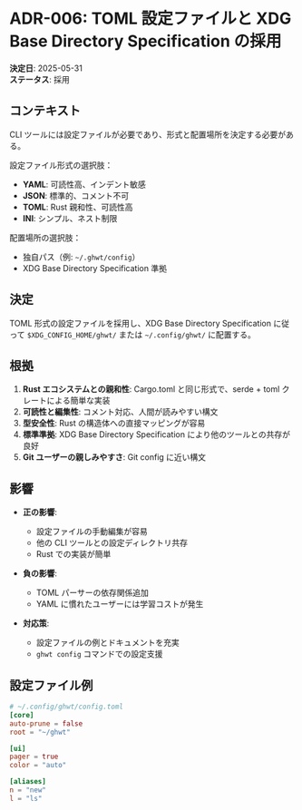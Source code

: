 # ADR-006: TOML 設定ファイルと XDG Base Directory Specification の採用

**決定日**: 2025-05-31  
**ステータス**: 採用  

## コンテキスト

CLI ツールには設定ファイルが必要であり、形式と配置場所を決定する必要がある。

設定ファイル形式の選択肢：
- **YAML**: 可読性高、インデント敏感
- **JSON**: 標準的、コメント不可
- **TOML**: Rust 親和性、可読性高
- **INI**: シンプル、ネスト制限

配置場所の選択肢：
- 独自パス（例: `~/.ghwt/config`）
- XDG Base Directory Specification 準拠

## 決定

TOML 形式の設定ファイルを採用し、XDG Base Directory Specification に従って `$XDG_CONFIG_HOME/ghwt/` または `~/.config/ghwt/` に配置する。

## 根拠

1. **Rust エコシステムとの親和性**: Cargo.toml と同じ形式で、serde + toml クレートによる簡単な実装
2. **可読性と編集性**: コメント対応、人間が読みやすい構文
3. **型安全性**: Rust の構造体への直接マッピングが容易
4. **標準準拠**: XDG Base Directory Specification により他のツールとの共存が良好
5. **Git ユーザーの親しみやすさ**: Git config に近い構文

## 影響

- **正の影響**:
  - 設定ファイルの手動編集が容易
  - 他の CLI ツールとの設定ディレクトリ共存
  - Rust での実装が簡単

- **負の影響**:
  - TOML パーサーの依存関係追加
  - YAML に慣れたユーザーには学習コストが発生

- **対応策**:
  - 設定ファイルの例とドキュメントを充実
  - `ghwt config` コマンドでの設定支援

## 設定ファイル例

```toml
# ~/.config/ghwt/config.toml
[core]
auto-prune = false
root = "~/ghwt"

[ui]
pager = true
color = "auto"

[aliases]
n = "new"
l = "ls"
``` 